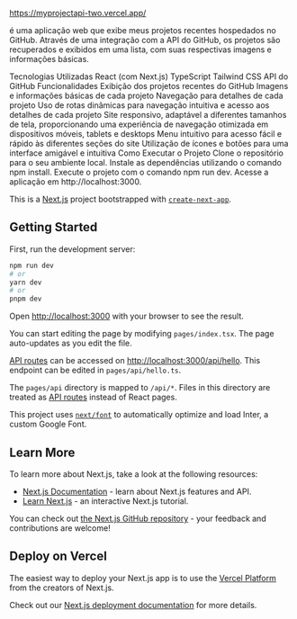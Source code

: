https://myprojectapi-two.vercel.app/

é uma aplicação web que exibe meus projetos recentes hospedados no GitHub. Através de uma integração com a API do GitHub, os projetos são recuperados e exibidos em uma lista, com suas respectivas imagens e informações básicas.

Tecnologias Utilizadas
React (com Next.js)
TypeScript
Tailwind CSS
API do GitHub
Funcionalidades
Exibição dos projetos recentes do GitHub
Imagens e informações básicas de cada projeto
Navegação para detalhes de cada projeto
Uso de rotas dinâmicas para navegação intuitiva e acesso aos detalhes de cada projeto
Site responsivo, adaptável a diferentes tamanhos de tela, proporcionando uma experiência de navegação otimizada em dispositivos móveis, tablets e desktops
Menu intuitivo para acesso fácil e rápido às diferentes seções do site
Utilização de ícones e botões para uma interface amigável e intuitiva
Como Executar o Projeto
Clone o repositório para o seu ambiente local.
Instale as dependências utilizando o comando npm install.
Execute o projeto com o comando npm run dev.
Acesse a aplicação em http://localhost:3000.






This is a [Next.js](https://nextjs.org/) project bootstrapped with [`create-next-app`](https://github.com/vercel/next.js/tree/canary/packages/create-next-app).

## Getting Started

First, run the development server:

```bash
npm run dev
# or
yarn dev
# or
pnpm dev
```

Open [http://localhost:3000](http://localhost:3000) with your browser to see the result.

You can start editing the page by modifying `pages/index.tsx`. The page auto-updates as you edit the file.

[API routes](https://nextjs.org/docs/api-routes/introduction) can be accessed on [http://localhost:3000/api/hello](http://localhost:3000/api/hello). This endpoint can be edited in `pages/api/hello.ts`.

The `pages/api` directory is mapped to `/api/*`. Files in this directory are treated as [API routes](https://nextjs.org/docs/api-routes/introduction) instead of React pages.

This project uses [`next/font`](https://nextjs.org/docs/basic-features/font-optimization) to automatically optimize and load Inter, a custom Google Font.

## Learn More

To learn more about Next.js, take a look at the following resources:

- [Next.js Documentation](https://nextjs.org/docs) - learn about Next.js features and API.
- [Learn Next.js](https://nextjs.org/learn) - an interactive Next.js tutorial.

You can check out [the Next.js GitHub repository](https://github.com/vercel/next.js/) - your feedback and contributions are welcome!

## Deploy on Vercel

The easiest way to deploy your Next.js app is to use the [Vercel Platform](https://vercel.com/new?utm_medium=default-template&filter=next.js&utm_source=create-next-app&utm_campaign=create-next-app-readme) from the creators of Next.js.

Check out our [Next.js deployment documentation](https://nextjs.org/docs/deployment) for more details.
